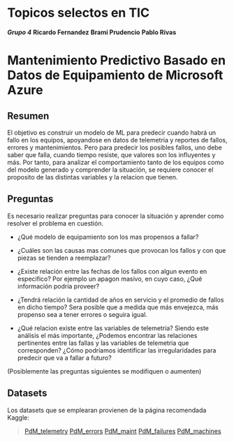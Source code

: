 # Topicos selectos en TIC
 ***Grupo 4***
 **Ricardo Fernandez**
 **Brami Prudencio**
 **Pablo Rivas**
 
# Mantenimiento Predictivo Basado en Datos de Equipamiento de Microsoft Azure 

## Resumen
 
El objetivo es construir un modelo de ML para predecir cuando habrá un fallo en los equipos, apoyandose en datos de telemetria y reportes de fallos, errores y mantenimientos. Pero para predecir los posibles fallos, uno debe saber que falla, cuando tiempo resiste, que valores son los influyentes y más. Por tanto, para analizar el comportamiento tanto de los equipos como del modelo generado y comprender la situación, se requiere conocer el proposito de las distintas variables y la relacion que tienen.

## Preguntas

Es necesario realizar preguntas para conocer la situación y aprender como resolver el problema en cuestión. 

* ¿Qué modelo de equipamiento son los mas propensos a fallar?

* ¿Cuáles son las causas mas comunes que provocan los fallos y con que piezas se tienden a reemplazar?

* ¿Existe relación entre las fechas de los fallos con algun evento en especifico? Por ejemplo un apagon masivo, en cuyo caso, ¿Qué información podría proveer?

* ¿Tendrá relación la cantidad de años en servicio y el promedio de fallos en dicho tiempo? Sera posible que a medida que más envejezca, más propenso sea a tener errores o seguira igual.

* ¿Qué relacion existe entre las variables de telemetria? Siendo este análisis el más importante, ¿Podemos encontrar las relaciones pertinentes entre las fallas y las variables de telemetria que corresponden? ¿Cómo podríamos identificar las irregularidades para predecir que va a fallar a futuro?

(Posiblemente las preguntas siguientes se modifiquen o aumenten)

## Datasets 

Los datasets que se emplearan provienen de la página recomendada Kaggle:

> [PdM_telemetry](https://azuremlsampleexperiments.blob.core.windows.net/datasets/PdM_telemetry.csv)
> [PdM_errors](https://azuremlsampleexperiments.blob.core.windows.net/datasets/PdM_errors.csv)
> [PdM_maint](https://azuremlsampleexperiments.blob.core.windows.net/datasets/PdM_maint.csv)
> [PdM_failures](https://azuremlsampleexperiments.blob.core.windows.net/datasets/PdM_failures.csv)
> [PdM_machines](https://azuremlsampleexperiments.blob.core.windows.net/datasets/PdM_machines.csv)
